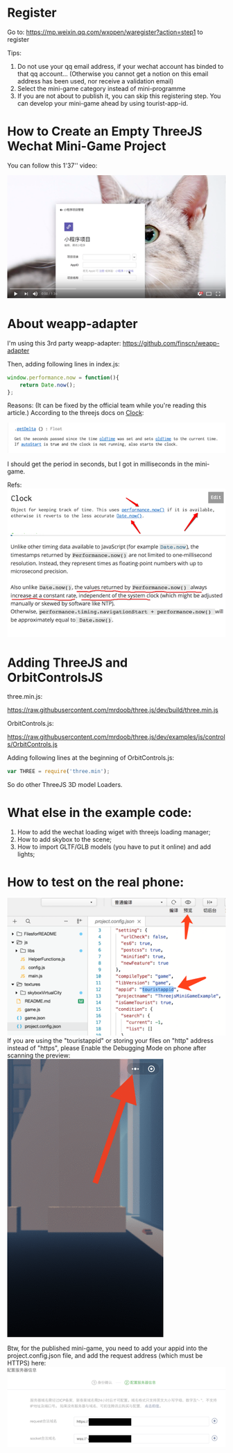 # Register
Go to: https://mp.weixin.qq.com/wxopen/waregister?action=step1 to register

Tips:

1. Do not use your qq email address, if your wechat account has binded to that qq account... (Otherwise you cannot get a notion on this email address has been used, nor receive a validation email)
2. Select the mini-game category instead of mini-programme
3. If you are not about to publish it, you can skip this registering step. You can develop your mini-game ahead by using tourist-app-id.

# How to Create an Empty ThreeJS Wechat Mini-Game Project
You can follow this 1'37'' video:

[![How to create an empty threejs wechat minigame project](https://raw.githubusercontent.com/yuen33/ThreejsMiniGameExample/master/Filesforgithub/ytscrnsht.png)](https://youtu.be/FZxf3Z_QUeg)

# About weapp-adapter
I'm using this 3rd party weapp-adapter: https://github.com/finscn/weapp-adapter

Then, adding following lines in index.js:

```javascript
window.performance.now = function(){
    return Date.now();
};
```

Reasons: (It can be fixed by the official team while you're reading this article.)
According to the threejs docs on [Clock](https://threejs.org/docs/#api/core/Clock):

<img alt="threejs docs Clock getDelta" src="FilesforREADME/threejsClockGetDelta.png">

I should get the period in seconds, but I got in milliseconds in the mini-game.

Refs:
<img alt="threejs docs on Clock" src="FilesforREADME/threejsClockDoc.png"><img alt="performance" src="FilesforREADME/performance.png">

# Adding ThreeJS and OrbitControlsJS
three.min.js:

https://raw.githubusercontent.com/mrdoob/three.js/dev/build/three.min.js

OrbitControls.js:

https://raw.githubusercontent.com/mrdoob/three.js/dev/examples/js/controls/OrbitControls.js

Adding following lines at the beginning of OrbitControls.js:

```javascript
var THREE = require('three.min');
```

So do other ThreeJS 3D model Loaders.

# What else in the example code:
1. How to add the wechat loading wiget with threejs loading manager;
2. How to add skybox to the scene;
3. How to import GLTF/GLB models (you have to put it online) and add lights;

# How to test on the real phone:
<img alt="touristappid" src="FilesforREADME/touristappid.png">
If you are using the "touristappid" or storing your files on "http" address instead of "https", please Enable the Debugging Mode on phone after scanning the preview:
<img alt="enableDebugging" src="FilesforREADME/enableDebugging.gif">

Btw, for the published mini-game, you need to add your appid into the project.config.json file, and add the request address (which must be HTTPS) here:
<img alt="https" src="FilesforREADME/https.png">










